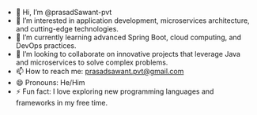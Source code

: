 - 👋 Hi, I’m @prasadSawant-pvt
- 👀 I’m interested in application development, microservices architecture, and cutting-edge technologies.
- 🌱 I’m currently learning advanced Spring Boot, cloud computing, and DevOps practices.
- 💞️ I’m looking to collaborate on innovative projects that leverage Java and microservices to solve complex problems.
- 📫 How to reach me: prasadsawant.pvt@gmail.com
- 😄 Pronouns: He/Him
- ⚡ Fun fact: I love exploring new programming languages and frameworks in my free time.
